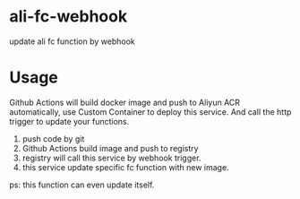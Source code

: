 # ali-fc-webhook

update ali fc function by webhook

# Usage

Github Actions will build docker image and push to Aliyun ACR automatically, use Custom Container to deploy this service. And call the http trigger to update your functions.

1. push code by git
2. Github Actions build image and push to registry
3. registry will call this service by webhook trigger.
4. this service update specific fc function with new image.

ps: this function can even update itself.
